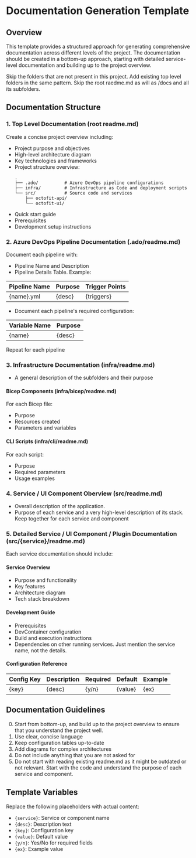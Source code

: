 # Documentation Generation Template

## Overview

This template provides a structured approach for generating comprehensive documentation across different levels of the project. The documentation should be created in a bottom-up approach, starting with detailed service-level documentation and building up to the project overview.

Skip the folders that are not present in this project. Add existing top level folders in the same pattern. Skip the root raedme.md as will as /docs and all its subfolders.

## Documentation Structure

### 1. Top Level Documentation (root readme.md)

Create a concise project overview including:

- Project purpose and objectives
- High-level architecture diagram
- Key technologies and frameworks
- Project structure overview:
  ```
  .
  ├── .ado/          # Azure DevOps pipeline configurations
  ├── infra/         # Infrastructure as Code and deployment scripts
  └── src/           # Source code and services
      ├── octofit-api/
      └── octofit-ui/
  ```
- Quick start guide
- Prerequisites
- Development setup instructions

### 2. Azure DevOps Pipeline Documentation (.ado/readme.md)

Document each pipeline with:

- Pipeline Name and Description
- Pipeline Details Table. Example:

| Pipeline Name | Purpose | Trigger Points |
| ------------- | ------- | -------------- |
| {name}.yml    | {desc}  | {triggers}     |

- Document each pipeline's required configuration:

| Variable Name | Purpose |
| ------------- | ------- |
| {name}        | {desc}  |

Repeat for each pipeline

### 3. Infrastructure Documentation (infra/readme.md)

- A general description of the subfolders and their purpose

#### Bicep Components (infra/bicep/readme.md)

For each Bicep file:

- Purpose
- Resources created
- Parameters and variables

#### CLI Scripts (infra/cli/readme.md)

For each script:

- Purpose
- Required parameters
- Usage examples

### 4. Service / UI Component Oberview (src/readme.md)

- Overall description of the application.
- Purpose of each service and a very high-level description of its stack. Keep together for each service and component

### 5. Detailed Service / UI Component / Plugin Documentation (src/{service}/readme.md)

Each service documentation should include:

#### Service Overview

- Purpose and functionality
- Key features
- Architecture diagram
- Tech stack breakdown

#### Development Guide

- Prerequisites
- DevContainer configuration
- Build and execution instructions
- Dependencies on other running services. Just mention the service name, not the details.

#### Configuration Reference

| Config Key | Description | Required | Default | Example |
| ---------- | ----------- | -------- | ------- | ------- |
| {key}      | {desc}      | {y/n}    | {value} | {ex}    |

## Documentation Guidelines

0. Start from bottom-up, and build up to the project overview to ensure that you understand the project well.
1. Use clear, concise language
2. Keep configuration tables up-to-date
3. Add diagrams for complex architectures
4. Do not include anything that you are not asked for
5. Do not start with reading existing readme.md as it might be outdated or not relevant. Start with the code and understand the purpose of each service and component.

## Template Variables

Replace the following placeholders with actual content:

- `{service}`: Service or component name
- `{desc}`: Description text
- `{key}`: Configuration key
- `{value}`: Default value
- `{y/n}`: Yes/No for required fields
- `{ex}`: Example value
